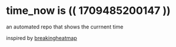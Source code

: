 # time_now is (( 1709485200147 ))

an automated repo that shows the currnent time

inspired by [breakingheatmap](https://github.com/breakingheatmap/breakingheatmap)